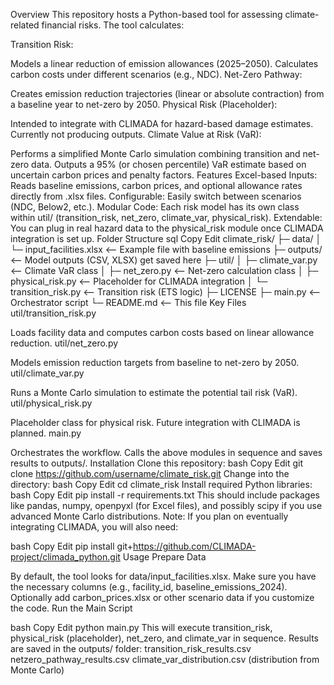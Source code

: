 Overview
This repository hosts a Python-based tool for assessing climate-related financial risks. The tool calculates:

Transition Risk:

Models a linear reduction of emission allowances (2025–2050).
Calculates carbon costs under different scenarios (e.g., NDC).
Net-Zero Pathway:

Creates emission reduction trajectories (linear or absolute contraction) from a baseline year to net-zero by 2050.
Physical Risk (Placeholder):

Intended to integrate with CLIMADA for hazard-based damage estimates.
Currently not producing outputs.
Climate Value at Risk (VaR):

Performs a simplified Monte Carlo simulation combining transition and net-zero data.
Outputs a 95% (or chosen percentile) VaR estimate based on uncertain carbon prices and penalty factors.
Features
Excel-based Inputs: Reads baseline emissions, carbon prices, and optional allowance rates directly from .xlsx files.
Configurable: Easily switch between scenarios (NDC, Below2, etc.).
Modular Code: Each risk model has its own class within util/ (transition_risk, net_zero, climate_var, physical_risk).
Extendable: You can plug in real hazard data to the physical_risk module once CLIMADA integration is set up.
Folder Structure
sql
Copy
Edit
climate_risk/
  ├─ data/
  │   └─ input_facilities.xlsx          <-- Example file with baseline emissions
  ├─ outputs/                           <-- Model outputs (CSV, XLSX) get saved here
  ├─ util/
  │   ├─ climate_var.py                <-- Climate VaR class
  │   ├─ net_zero.py                   <-- Net-zero calculation class
  │   ├─ physical_risk.py              <-- Placeholder for CLIMADA integration
  │   └─ transition_risk.py            <-- Transition risk (ETS logic)
  ├─ LICENSE
  ├─ main.py                           <-- Orchestrator script
  └─ README.md                         <-- This file
Key Files
util/transition_risk.py

Loads facility data and computes carbon costs based on linear allowance reduction.
util/net_zero.py

Models emission reduction targets from baseline to net-zero by 2050.
util/climate_var.py

Runs a Monte Carlo simulation to estimate the potential tail risk (VaR).
util/physical_risk.py

Placeholder class for physical risk. Future integration with CLIMADA is planned.
main.py

Orchestrates the workflow. Calls the above modules in sequence and saves results to outputs/.
Installation
Clone this repository:
bash
Copy
Edit
git clone https://github.com/username/climate_risk.git
Change into the directory:
bash
Copy
Edit
cd climate_risk
Install required Python libraries:
bash
Copy
Edit
pip install -r requirements.txt
This should include packages like pandas, numpy, openpyxl (for Excel files), and possibly scipy if you use advanced Monte Carlo distributions.
Note: If you plan on eventually integrating CLIMADA, you will also need:

bash
Copy
Edit
pip install git+https://github.com/CLIMADA-project/climada_python.git
Usage
Prepare Data

By default, the tool looks for data/input_facilities.xlsx.
Make sure you have the necessary columns (e.g., facility_id, baseline_emissions_2024).
Optionally add carbon_prices.xlsx or other scenario data if you customize the code.
Run the Main Script

bash
Copy
Edit
python main.py
This will execute transition_risk, physical_risk (placeholder), net_zero, and climate_var in sequence.
Results are saved in the outputs/ folder:
transition_risk_results.csv
netzero_pathway_results.csv
climate_var_distribution.csv (distribution from Monte Carlo)
